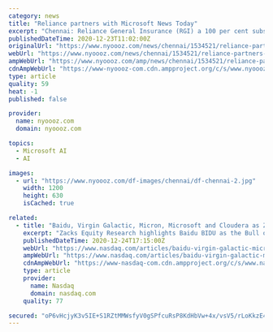 ```yaml
---
category: news
title: "Reliance partners with Microsoft News Today"
excerpt: "Chennai: Reliance General Insurance (RGI) a 100 per cent subsidiary of Reliance Capital has brought in speed and acceleration to its vehicle claim process by introducing 'RAPID' equipped with image analytics powered by Microsoft Azure Cognitive Services and Azure Machine Learning capabilities."
publishedDateTime: 2020-12-23T11:02:00Z
originalUrl: "https://www.nyoooz.com/news/chennai/1534521/reliance-partners-with-microsoft-news-today/"
webUrl: "https://www.nyoooz.com/news/chennai/1534521/reliance-partners-with-microsoft-news-today/"
ampWebUrl: "https://www.nyoooz.com/amp/news/chennai/1534521/reliance-partners-with-microsoft-news-today/"
cdnAmpWebUrl: "https://www-nyoooz-com.cdn.ampproject.org/c/s/www.nyoooz.com/amp/news/chennai/1534521/reliance-partners-with-microsoft-news-today/"
type: article
quality: 59
heat: -1
published: false

provider:
  name: nyoooz.com
  domain: nyoooz.com

topics:
  - Microsoft AI
  - AI

images:
  - url: "https://www.nyoooz.com/df-images/chennai/df-chennai-2.jpg"
    width: 1200
    height: 630
    isCached: true

related:
  - title: "Baidu, Virgin Galactic, Micron, Microsoft and Cloudera as Zacks Bull and Bear of the Day"
    excerpt: "Zacks Equity Research highlights Baidu BIDU as the Bull of the Day and Virgin Galactic SPCE as the Bear of the Day. In addition, Zacks Equity Research provides analysis on Micron Technology MU , Microsoft MSFT and Cloudera CLDR."
    publishedDateTime: 2020-12-24T17:15:00Z
    webUrl: "https://www.nasdaq.com/articles/baidu-virgin-galactic-micron-microsoft-and-cloudera-as-zacks-bull-and-bear-of-the-day-2020"
    ampWebUrl: "https://www.nasdaq.com/articles/baidu-virgin-galactic-micron-microsoft-and-cloudera-as-zacks-bull-and-bear-of-the-day-2020?amp"
    cdnAmpWebUrl: "https://www-nasdaq-com.cdn.ampproject.org/c/s/www.nasdaq.com/articles/baidu-virgin-galactic-micron-microsoft-and-cloudera-as-zacks-bull-and-bear-of-the-day-2020?amp"
    type: article
    provider:
      name: Nasdaq
      domain: nasdaq.com
    quality: 77

secured: "oP6vHcjyK3v5IE+S1RZtMMWsfyV0gSPfcuRsP8KdHbVw+4x/vsV5/rLoKkzE4HuIMAt3zuKGTHEMJegHX9NT5x5AjI/Y2ZJGzGpR3/qKEse1Di38eXv6BQt6gI9pF2zVFiPkV5JxZ2RjYFXs6xFOFx1tQOInh2yhGM+PRTzf9tXKZvFAao3rRGH27HlxQUOU8hhiHAbVMfCHQMsO425e+ZQTNQ02GGqUcz2Jbw+t7qa6h5O6owlQdG96tEMq3bg40ju1pYodJUYnN/o6Gtm3uWUuyCgfJT4/Sn5C+nAyqC0vh+RM/s/FBIpROMafLgOPHGoxE5gFIV5/oUVFqn0PGuiSK1iOuNDUruQDExQJ64M=;spmlqnlrz9GttjbGwq+djQ=="
---
```


